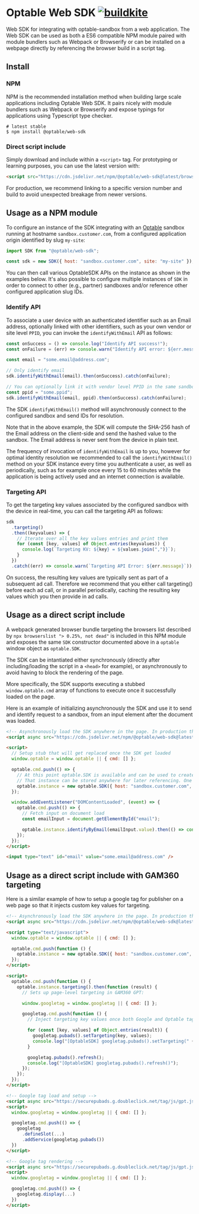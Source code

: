 # Optable Web SDK [![buildkite](https://badge.buildkite.com/314d07ac4946d31b6fde7a7534a9f13ab72c8aedf761a7ed24.svg)](https://buildkite.com/optable/web-sdk-publish-tag)

Web SDK for integrating with optable-sandbox from a web application.
The Web SDK can be used as both a ES6 compatible NPM module paired with module bundlers such as Webpack or Browserify or can be installed on a webpage directly by referencing the browser build in a script tag.

## Install

### NPM

NPM is the recommended installation method when building large scale applications including Optable Web SDK. It pairs nicely with module bundlers such as Webpack or Browserify and expose typings for applications using Typescript type checker.

```shell
# latest stable
$ npm install @optable/web-sdk
```

### Direct script include

Simply download and include within a `<script>` tag.
For prototyping or learning purposes, you can use the latest version with:

```html
<script src="https://cdn.jsdelivr.net/npm/@optable/web-sdk@latest/browser/dist/sdk.js"></script>
```

For production, we recommend linking to a specific version number and build to avoid unexpected breakage from newer versions.

## Usage as a NPM module

To configure an instance of the SDK integrating with an [Optable](https://optable.co/) sandbox running at hostname `sandbox.customer.com`, from a configured application origin identified by slug `my-site`:

```js
import SDK from "@optable/web-sdk";

const sdk = new SDK({ host: "sandbox.customer.com", site: "my-site" });
```

You can then call various OptableSDK APIs on the instance as shown in the examples below. It's also possible to configure multiple instances of `SDK` in order to connect to other (e.g., partner) sandboxes and/or reference other configured application slug IDs.

### Identify API

To associate a user device with an authenticated identifier such as an Email address, optionally linked with other identifiers, such as your own vendor or site level `PPID`, you can invoke the `identifyWithEmail` API as follows:

```js
const onSuccess = () => console.log("Identify API success!");
const onFailure = (err) => console.warn("Identify API error: ${err.message}");

const email = "some.email@address.com";

// Only identify email
sdk.identifyWithEmail(email).then(onSuccess).catch(onFailure);

// You can optionally link it with vendor level PPID in the same sandbox identification call
const ppid = "some.ppid";
sdk.identifyWithEmail(email, ppid).then(onSuccess).catch(onFailure);
```

The SDK `identifyWithEmail()` method will asynchronously connect to the configured sandbox and send IDs for resolution.

Note that in the above example, the SDK will compute the SHA-256 hash of the Email address on the client-side and send the hashed value to the sandbox. The Email address is never sent from the device in plain text.

The frequency of invocation of `identifyWithEmail` is up to you, however for optimal identity resolution we recommended to call the `identifyWithEmail()` method on your SDK instance every time you authenticate a user, as well as periodically, such as for example once every 15 to 60 minutes while the application is being actively used and an internet connection is available.

### Targeting API

To get the targeting key values associated by the configured sandbox with the device in real-time, you can call the targeting API as follows:

```js
sdk
  .targeting()
  .then((keyvalues) => {
    // Iterate over all the key values entries and print them
    for (const [key, values] of Object.entries(keyvalues)) {
      console.log(`Targeting KV: ${key} = ${values.join(",")}`);
    }
  })
  .catch((err) => console.warn(`Targeting API Error: ${err.message}`));
```

On success, the resulting key values are typically sent as part of a subsequent ad call. Therefore we recommend that you either call targeting() before each ad call, or in parallel periodically, caching the resulting key values which you then provide in ad calls.

## Usage as a direct script include

A webpack generated browser bundle targeting the browsers list described by `npx browserslist "> 0.25%, not dead"` is included in this NPM module and exposes the same `SDK` constructor documented above in a `optable` window object as `optable.SDK`.

The SDK can be intantiated either synchronously (directly after including/loading the script in a `<head>` for example),
or asynchronously to avoid having to block the rendering of the page.

More specifically, the SDK supports executing a stubbed `window.optable.cmd` array of functions to execute once it successfully loaded on the page.

Here is an example of initializing asynchronously the SDK and use it to send and identify request to a sandbox, from an input element after the document was loaded.

```html
<!-- Asynchronously load the SDK anywhere in the page. In production this is recommended to be loaded from your sandbox instance -->
<script async src="https://cdn.jsdelivr.net/npm/@optable/web-sdk@latest/browser/dist/sdk.js"></script>

<script>
  // Setup stub that will get replaced once the SDK get loaded
  window.optable = window.optable || { cmd: [] };

  optable.cmd.push(() => {
    // At this point optable.SDK is available and can be used to create a new sdk instance.
    // That instance can be stored anywhere for later referencing. One option is to keep it within the global optable object space.
    optable.instance = new optable.SDK({ host: "sandbox.customer.com", site: "my-site" });
  });

  window.addEventListener("DOMContentLoaded", (event) => {
    optable.cmd.push(() => {
      // Fetch input on document load
      const emailInput = document.getElementById("email");

      optable.instance.identifyByEmail(emailInput.value).then(() => console.log("Identify API Success!"));
    });
  });
</script>

<input type="text" id="email" value="some.email@address.com" />
```

## Usage as a direct script include with GAM360 targeting

Here is a similar example of how to setup a google tag for publisher on a web page so that it injects custom key values
for targeting.

```html
<!-- Asynchronously load the SDK anywhere in the page. In production this is recommended to be loaded from your sandbox instance -->
<script async src="https://cdn.jsdelivr.net/npm/@optable/web-sdk@latest/browser/dist/sdk.js"></script>

<script type="text/javascript">
  window.optable = window.optable || { cmd: [] };

  optable.cmd.push(function () {
    optable.instance = new optable.SDK({ host: "sandbox.customer.com", site: "my-site" });
  });
</script>

<script>
  optable.cmd.push(function () {
    optable.instance.targeting().then(function (result) {
      // Sets up page-level targeting in GAM360 GPT:

      window.googletag = window.googletag || { cmd: [] };

      googletag.cmd.push(function () {
        // Inject targeting key values once both Google and Optable tag are loaded.

        for (const [key, values] of Object.entries(result)) {
          googletag.pubads().setTargeting(key, values);
          console.log("[OptableSDK] googletag.pubads().setTargeting(" + key + ", [" + values + "])");
        }

        googletag.pubads().refresh();
        console.log("[OptableSDK] googletag.pubads().refresh()");
      });
    });
  });
</script>

<!-- Google tag load and setup -->
<script async src="https://securepubads.g.doubleclick.net/tag/js/gpt.js"></script>
<script>
  window.googletag = window.googletag || { cmd: [] };

  googletag.cmd.push(() => {
    googletag
      .defineSlot(...)
      .addService(googletag.pubads())
  })
</script>

<!-- Google tag rendering -->
<script async src="https://securepubads.g.doubleclick.net/tag/js/gpt.js"></script>
<script>
  window.googletag = window.googletag || { cmd: [] };

  googletag.cmd.push(() => {
    googletag.display(...)
  })
</script>
```
